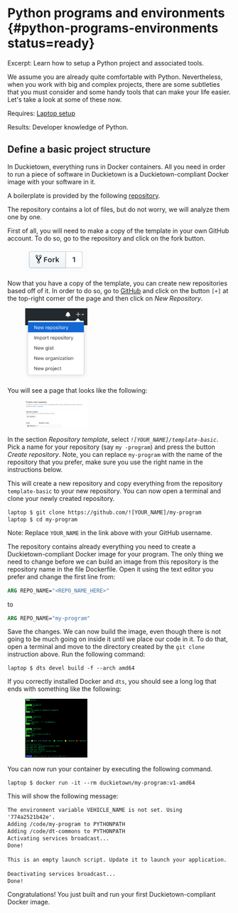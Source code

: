 # Python programs and environments {#python-programs-environments status=ready}

Excerpt: Learn how to setup a Python project and associated tools.

We assume you are already quite comfortable with Python. Nevertheless, when you work with big and complex projects, there are some subtleties that you must consider and some handy tools that can make your life easier. Let's take a look at some of these now.


<div class='requirements' markdown='1'>

  Requires: [Laptop setup](+opmanual_duckiebot#laptop-setup)

  Results: Developer knowledge of Python.
  
</div>
 
 

<minitoc/>


## Define a basic project structure  

In Duckietown, everything runs in Docker containers. All you need in order to run a piece of software in Duckietown is a Duckietown-compliant Docker image with your software in it.

A boilerplate is provided by the following [repository](https://github.com/duckietown/template-basic).

The repository contains a lot of files, but do not worry, we will analyze them one by one.

First of all, you will need to make a copy of the template in your own GitHub account. To do so, go to the repository and click on the fork button.

<figure>
  <img style="width:10em" src="images/fork.png"/>
</figure>

Now that you have a copy of the template, you can create new repositories based off of it. In order to do so, go to [GitHub](https://github.com/) and click on the button `[+]` at the top-right corner of the page and then click on *New Repository*.

<figure>
  <img style="width:10em" src="images/new_repo.png"/>
</figure>

You will see a page that looks like the following:

<figure>
  <img style="width:10em" src="images/create_a_repo.png"/>
</figure>

In the section *Repository template*, select *`![YOUR_NAME]/template-basic`*. Pick a name for your repository (say `my
-program`) and press the button *Create repository*. Note, you can replace `my-program` with the name of the repository that you prefer, make sure you use the right name in the instructions below.

This will create a new repository and copy everything from the repository `template-basic` to your new repository. You can now open a terminal and clone your newly created repository.

    laptop $ git clone https://github.com/![YOUR_NAME]/my-program
    laptop $ cd my-program

Note: Replace `YOUR_NAME` in the link above with your GitHub username.

The repository contains already everything you need to create a Duckietown-compliant Docker image for your program. The only thing we need to change before we can build an image from this repository is the repository name in the file Dockerfile. Open it using the text editor you prefer and change the first line from:

```Dockerfile
ARG REPO_NAME="<REPO_NAME_HERE>"
```

to

```Dockerfile
ARG REPO_NAME="my-program"
```

Save the changes. We can now build the image, even though there is not going to be much going on inside it until we place our code in it. To do that, open a terminal and move to the directory created by the `git clone` instruction above. Run the following command:

    laptop $ dts devel build -f --arch amd64

If you correctly installed Docker and `dts`, you should see a long log that ends with something like
 the following:

<figure id="fig:build">
  <img alt="build" style="width:10em" src="images/dts_devel_build.png"/>
</figure>

You can now run your container by executing the following command.

    laptop $ docker run -it --rm duckietown/my-program:v1-amd64

This will show the following message:

```
The environment variable VEHICLE_NAME is not set. Using '774a2521b42e'.
Adding /code/my-program to PYTHONPATH
Adding /code/dt-commons to PYTHONPATH
Activating services broadcast...
Done!

This is an empty launch script. Update it to launch your application.

Deactivating services broadcast...
Done!
```

Congratulations! You just built and run your first Duckietown-compliant Docker image.


